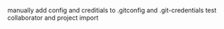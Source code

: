 manually add config and creditials to .gitconfig and .git-credentials
test collaborator and project import


